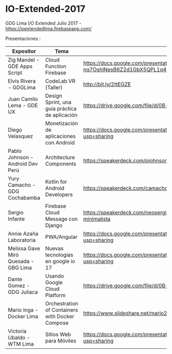 # IO-Extended-2017
GDG Lima I/O Extended Julio 2017 - https://ioextendedlima.firebaseapp.com/

Presentaciones :

Expositor | Tema  | Presentación 
------------ | ------------- | ------------- 
Zig Mandel - GDE Apps Script  | Cloud Function Firebase | https://docs.google.com/presentation/d/1cdFZtpTs7eRbT-nq7OshlNesB6Z2d1GbX5QPL1q4wws/edit?usp=sharing 
Elvis Rivera - GDGLima  | CodeLab VR (Taller) | http://bit.ly/2ttEGZE
Juan Camilo Lema - GDE UX | Design Sprint, una guía práctica de aplicación  | https://drive.google.com/file/d/0B-EoJRSPZ4OKYUFRX3dpaFRDLUk/view?usp=sharing 
Diego Velasquez | Monetización de aplicaciones con Android  | https://docs.google.com/presentation/d/1PvnqGsbFF6tDwfE64-yOJIB7XKBx14_6h2IVtrRCl1Q/edit?usp=sharing 
Pablo Johnson - Android Dev Perú | Architecture Components  | https://speakerdeck.com/pjohnson/android-architecture-components
Yury Camacho - GDG Cochabamba | Kotlin for Android Developers  | https://speakerdeck.com/camachoyury/kotlin-for-android-developers 
Sergio Infante | Firebase Cloud Message con Django | https://speakerdeck.com/neosergio/firebase-cloud-messaging-plus-django-una-implementacion-minimalista 
Annie Azaña Laboratoria  | PWA/Angular   | https://docs.google.com/presentation/d/14Zl4eOC7Ud6DkXTdhf9lEyJL4tjT5mM_RjMf_qEY0ps/edit?usp=sharing
Melissa Gave Miró Quesada - GBG Lima| Nuevas tecnologias en google io 17 | https://docs.google.com/presentation/d/1dKq-IopVplcUDGzY4V6M3_8uJsrKLjzfd787PMZcXuc/edit?usp=sharing
Dante Gomez - GDG Juliaca | Usando Google Cloud Platform  | https://drive.google.com/file/d/0B-EoJRSPZ4OKX1F1UXJFVzctamc/view?usp=sharing 
Mario Inga - Docker Lima | Orchestration  of Containers with Docker Compose   | https://www.slideshare.net/mario21ic/gdg-lima-docker-compose 
Victoria Ubaldo - WTM Lima | Sitios Web para Móviles  | https://docs.google.com/presentation/d/1ZR9_j7SXLNtCk1BpzQ6m1ejpcc9eC5VdzXeL8Zaf4Cw/edit?usp=sharing
